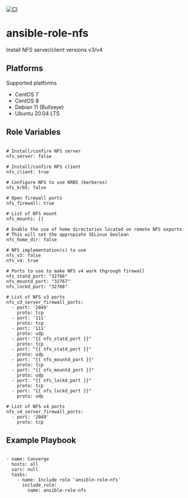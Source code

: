 [![CI](https://github.com/de-it-krachten/ansible-role-nfs/workflows/CI/badge.svg?event=push)](https://github.com/de-it-krachten/ansible-role-nfs/actions?query=workflow%3ACI)


# ansible-role-nfs

Install NFS server/client versions v3/v4


Platforms
--------------

Supported platforms

- CentOS 7
- CentOS 8
- Debian 11 (Bullseye)
- Ubuntu 20.04 LTS



Role Variables
--------------
<pre><code>
# Install/confire NFS server
nfs_server: false

# Install/confire NFS client
nfs_client: true

# Configure NFS to use KRB5 (kerberos)
nfs_krb5: false

# Open firewall ports
nfs_firewall: true

# List of NFS mount
nfs_mounts: []

# Enable the use of home directories located on remote NFS exports
# This will set the appropiate SELinux boolean
nfs_home_dir: false

# NFS implementation(s) to use
nfs_v3: false
nfs_v4: true

# Ports to use to make NFS v4 work thgrough firewall
nfs_statd_port: "32766"
nfs_mountd_port: "32767"
nfs_lockd_port: "32768"

# List of NFS v3 ports
nfs_v3_server_firewall_ports:
  - port: '2049'
    proto: tcp
  - port: '111'
    proto: tcp
  - port: '111'
    proto: udp
  - port: "{{ nfs_statd_port }}"
    proto: tcp
  - port: "{{ nfs_statd_port }}"
    proto: udp
  - port: "{{ nfs_mountd_port }}"
    proto: tcp
  - port: "{{ nfs_mountd_port }}"
    proto: udp
  - port: "{{ nfs_lockd_port }}"
    proto: tcp
  - port: "{{ nfs_lockd_port }}"
    proto: udp

# List of NFS v4 ports
nfs_v4_server_firewall_ports:
  - port: '2049'
    proto: tcp
</pre></code>


Example Playbook
----------------

<pre><code>
- name: Converge
  hosts: all
  vars: null
  tasks:
    - name: Include role 'ansible-role-nfs'
      include_role:
        name: ansible-role-nfs
</pre></code>
